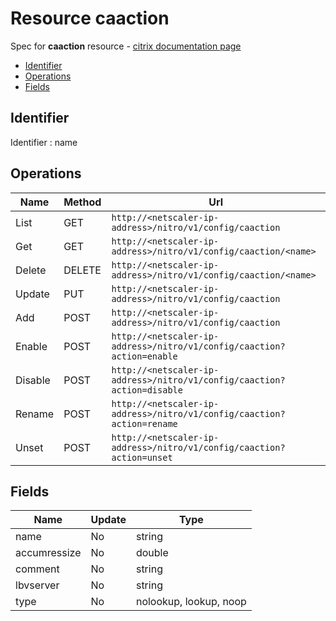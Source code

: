 # Resource caaction

Spec for **caaction** resource - [citrix documentation page](https://developer-docs.citrix.com/projects/netscaler-nitro-api/en/11.0/configuration/ca/caaction/caaction/)

- [Identifier](#identifier)
- [Operations](#operations)
- [Fields](#fields)

## Identifier

Identifier : name

## Operations

| Name | Method | Url |
|----|----|----|
| List | GET | `http://<netscaler-ip-address>/nitro/v1/config/caaction` |
| Get | GET | `http://<netscaler-ip-address>/nitro/v1/config/caaction/<name>` |
| Delete | DELETE | `http://<netscaler-ip-address>/nitro/v1/config/caaction/<name>` |
| Update | PUT | `http://<netscaler-ip-address>/nitro/v1/config/caaction` |
| Add | POST | `http://<netscaler-ip-address>/nitro/v1/config/caaction` |
| Enable | POST | `http://<netscaler-ip-address>/nitro/v1/config/caaction?action=enable` |
| Disable | POST | `http://<netscaler-ip-address>/nitro/v1/config/caaction?action=disable` |
| Rename | POST | `http://<netscaler-ip-address>/nitro/v1/config/caaction?action=rename` |
| Unset | POST | `http://<netscaler-ip-address>/nitro/v1/config/caaction?action=unset` |

## Fields

| Name | Update | Type |
|----|----|----|
| name | No | string |
| accumressize | No | double |
| comment | No | string |
| lbvserver | No | string |
| type | No | nolookup, lookup, noop |

